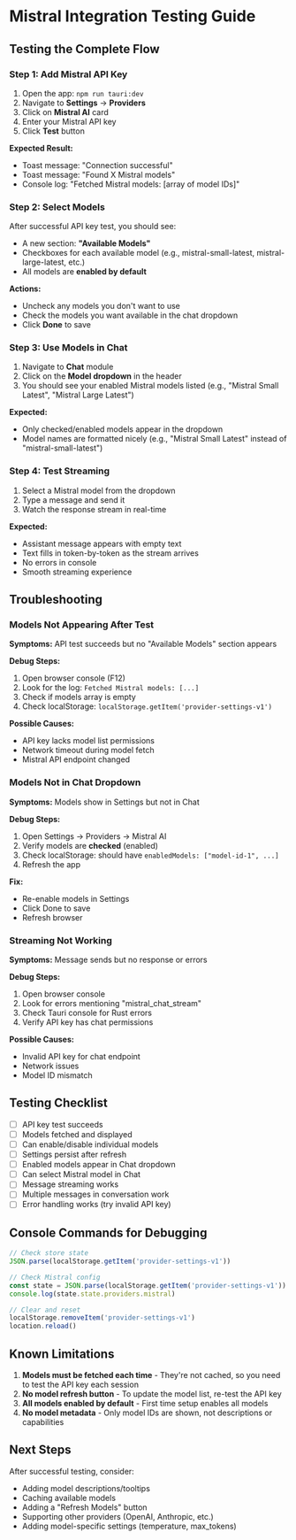 # Mistral Integration Testing Guide

## Testing the Complete Flow

### Step 1: Add Mistral API Key
1. Open the app: `npm run tauri:dev`
2. Navigate to **Settings** → **Providers**
3. Click on **Mistral AI** card
4. Enter your Mistral API key
5. Click **Test** button

**Expected Result:**
- Toast message: "Connection successful"
- Toast message: "Found X Mistral models"
- Console log: "Fetched Mistral models: [array of model IDs]"

### Step 2: Select Models
After successful API key test, you should see:
- A new section: **"Available Models"**
- Checkboxes for each available model (e.g., mistral-small-latest, mistral-large-latest, etc.)
- All models are **enabled by default**

**Actions:**
- Uncheck any models you don't want to use
- Check the models you want available in the chat dropdown
- Click **Done** to save

### Step 3: Use Models in Chat
1. Navigate to **Chat** module
2. Click on the **Model dropdown** in the header
3. You should see your enabled Mistral models listed (e.g., "Mistral Small Latest", "Mistral Large Latest")

**Expected:**
- Only checked/enabled models appear in the dropdown
- Model names are formatted nicely (e.g., "Mistral Small Latest" instead of "mistral-small-latest")

### Step 4: Test Streaming
1. Select a Mistral model from the dropdown
2. Type a message and send it
3. Watch the response stream in real-time

**Expected:**
- Assistant message appears with empty text
- Text fills in token-by-token as the stream arrives
- No errors in console
- Smooth streaming experience

## Troubleshooting

### Models Not Appearing After Test
**Symptoms:** API test succeeds but no "Available Models" section appears

**Debug Steps:**
1. Open browser console (F12)
2. Look for the log: `Fetched Mistral models: [...]`
3. Check if models array is empty
4. Check localStorage: `localStorage.getItem('provider-settings-v1')`

**Possible Causes:**
- API key lacks model list permissions
- Network timeout during model fetch
- Mistral API endpoint changed

### Models Not in Chat Dropdown
**Symptoms:** Models show in Settings but not in Chat

**Debug Steps:**
1. Open Settings → Providers → Mistral AI
2. Verify models are **checked** (enabled)
3. Check localStorage: should have `enabledModels: ["model-id-1", ...]`
4. Refresh the app

**Fix:**
- Re-enable models in Settings
- Click Done to save
- Refresh browser

### Streaming Not Working
**Symptoms:** Message sends but no response or errors

**Debug Steps:**
1. Open browser console
2. Look for errors mentioning "mistral_chat_stream"
3. Check Tauri console for Rust errors
4. Verify API key has chat permissions

**Possible Causes:**
- Invalid API key for chat endpoint
- Network issues
- Model ID mismatch

## Testing Checklist

- [ ] API key test succeeds
- [ ] Models fetched and displayed
- [ ] Can enable/disable individual models
- [ ] Settings persist after refresh
- [ ] Enabled models appear in Chat dropdown
- [ ] Can select Mistral model in Chat
- [ ] Message streaming works
- [ ] Multiple messages in conversation work
- [ ] Error handling works (try invalid API key)

## Console Commands for Debugging

```javascript
// Check store state
JSON.parse(localStorage.getItem('provider-settings-v1'))

// Check Mistral config
const state = JSON.parse(localStorage.getItem('provider-settings-v1'))
console.log(state.state.providers.mistral)

// Clear and reset
localStorage.removeItem('provider-settings-v1')
location.reload()
```

## Known Limitations

1. **Models must be fetched each time** - They're not cached, so you need to test the API key each session
2. **No model refresh button** - To update the model list, re-test the API key
3. **All models enabled by default** - First time setup enables all models
4. **No model metadata** - Only model IDs are shown, not descriptions or capabilities

## Next Steps

After successful testing, consider:
- Adding model descriptions/tooltips
- Caching available models
- Adding a "Refresh Models" button
- Supporting other providers (OpenAI, Anthropic, etc.)
- Adding model-specific settings (temperature, max_tokens)
